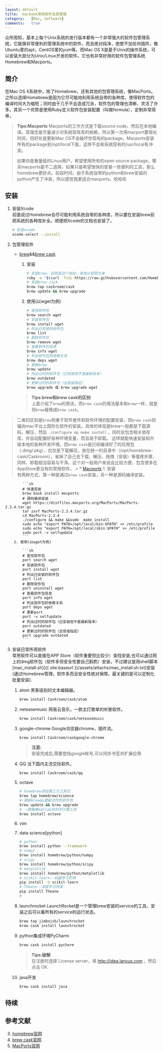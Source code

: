 ```yaml
---
layout:	default
title:	macbook常用软件及其管理
category:	[Mac, Software]
comments:	true
---
```

众所周知，基本上每个Unix系统的发行版本都有一个非常强大的软件包管理系统，它能够非常便利的管理系统中的软件，而且绝对纯净，绝壁不加任何插件，像Ubuntu里的apt，CentOS里的yum等。而Mac OS X是基于Unix的操作系统，可以安装大部分为Unix/Linux开发的软件。它也有非常好用的软件包管理系统Homebrew和Macports。

## 简介
在Mac OS X系统中，除了Homebrew，还有其他的包管理系统，像MacPorts。之所以选择Homebrew是因为它尽可能地利用系统自带的各种库，使得软件包的编译时间大为缩短；同时由于几乎不会造成冗余，软件包的管理也清晰、灵活了许多。其另一个优势是使用Ruby定义软件包安装配置（叫做formula），定制非常简单。

> **Tips:Macports**
> Macports的工作方式是下载source code，然后在本地编译。其理念是尽量减少对系统现有库的依赖，所以第一次用macport要很长时间，但好处是更新Mac OS不会破坏你现有的package。Macports安装所有的package到/opt/local下面，这样不会和系统现有的/usr/local有冲突。
>
> 如果你是重量级的Linux用户，希望使用所有的open source package，哪买macports是不二选择，如果只是希望很快的安装一些便利的工具，那么homebrew更好点。前段时间，由于系统自带的python和brew安装的python产生了冲突，所以感觉我更适合macports。哈哈哈
>


## 安装
1. 安装Xcode  
    前面说过Homebrew会尽可能利用系统自带的各种库，所以要在安装brew前把系统的各种库补全。顺便把Xcode的文档也安装了。

    ```sh
    # 安装xcode
    xcode-select --install
    ```
2. 包管理软件
    * [brew][brew]&&[brew cask][cask] 
        1. 安装
        
            ```sh
            # 安装brew，目前是这个地址，具体以官网为准
            ruby -e "$(curl -fsSL https://raw.githubusercontent.com/Homebrew/install/master/install)"
            # 安装brew cask
            brew tap caskroom/cask
            brew update && brew upgrade
            ```
        2. 使用(以wget为例)

            ```sh
            # 查找软件包
            brew search wget
            # 安装软件包
            brew install wget
            # 列出已安装的软件包
            brew list
            # 删除软件包
            brew remove wget
            # 查看软件包信息
            brew info wget
            # 列出软件包的依赖关系
            brew deps wget
            # 更新brew
            brew update
            # 列出过时的软件包（已安装但不是最新版本）
            brew outdated
            # 更新过时的软件包（全部或指定）
            brew upgrade 或 brew upgrade wget
            ```
        > **Tips:brew和brew cask的区别**  
        > 上面介绍了`brew`的用法，而`brew cask`的用法基本和`brew`一样，就是将`brew`替换成`brew cask`。  
> 二者的区别是`brew`侧重于软件套件和软件环境的配置安装，而`brew cask`则偏向mac平台上图形化软件的安装。具体的体现是brew一般都是下载源码，解压，然后 `./configure && make install` ，同时会包含相关依存库，并自动配置好各种环境变量，而且易于卸载。 这样就能快速安装和升级本地的各种开发环境。而`brew cask`是已经编译好了的应用包（.dmg/.pkg），仅仅是下载解压，放在统一的目录中（/opt/homebrew-cask/Caskroom），省掉了自己去下载、解压、拖拽（安装）等蛋疼步骤，同样，卸载相当容易与干净。这个对一般用户来说会比较方便，包含很多在AppStore里没有的常用软件。
        > 
    * [Macports][macports]
        1. 安装  
        有两种方式，第一种是通过`brew cask`安装，另一种是源码编译安装。
        
            ```sh
            # 快速安装
            brew bask install macports
            # 源码编译安装
            wget https://distfiles.macports.org/MacPorts/MacPorts-2.3.4.tar.gz
            tar zxvf MacPorts-2.3.4.tar.gz
            cd MacPorts-2.3.4
            ./configure && make &&sudo  make install
            sudo echo "export PATH=/opt/local/bin:$PATH" >> /etc/profile
            sudo echo "export PATH=/opt/local/sbin:$PATH" >> /etc/profile
            sudo port -v selfupdate
            ```
        2. 使用(以wget为例)  
        
            ```sh
            # 查找软件包
            port search wget
            # 安装软件包
            port install wget
            # 列出已安装的软件包
            port list
            # 删除软件包
            port uninstall wget
            # 查看软件包信息
            port info wget
            # 列出软件包的依赖关系
            port deps wget
            # 更新port
            port -v selfupdate
            # 列出过时的软件包（已安装但不是最新版本）
            port outdated
            # 更新过时的软件包（全部或指定）
            port upgrade outdated
            ```

3. 安装日常所用软件  
	常用软件可以直接在APP Store（软件重要但比较少）查找安装,也可以通过网上的dmg软件包（软件多但安全性要自己斟酌）安装，不过建议是用shell脚本[mac_install.sh]({{ site.baseurl }}/assets/attachs/mac_install.sh.txt)安装(通过Homebrew管理，软件多而且安全性绝对保障，最关键的是可以定制化批量安装).
    
    1. atom
    黑客级别的文本编辑器。

        ```sh
        brew install Caskroom/cask/atom
        ```
    2. neteasemusic
    网易云音乐，一款主打歌单的听歌软件。
    
        ```sh
        brew install Caskroom/cask/neteasemusic
        ```
    3. google-chrome
    Google浏览器chrome，插件流。
        
        ```sh
        brew install Caskroom/caskgoogle-chrome
        ```
        > **注意:**   
        > 安装完成后,需要登陆google帐号,可以同步书签并扩展应用
    4. QQ
    当下国内主流交际软件。

        ```sh
        brew install Caskroom/cask/qq
        ```

    1. octave

        ```bash
        # homebrew添加第三方工具包
        brew tap homebrew/science
        # 更新brew&&更新过时的软件包
        brew update && brew upgrade
        # 一款媲美matlab的科学计算工具 
        brew install octave
        ```
    2. vim
    3. data science[python]
        
        ```sh
        # python
        brew install python --framework
        # numpy
        brew install homebrew/python/numpy
        # scipy
        brew install homebrew/python/scipy
        # matplotlib
        brew install homebrew/python/matplotlib
        # scikit-learn--机器学习的库
        pip install -U scikit-learn
        # Theano--深度学习的库
        pip install Theano
        # 

        ```
    4. launchrocket
    LaunchRocket是一个管理brew安装的service的工具，安装之后可以看所有的service的运行状态。

        ```sh
        brew tap jimbojsb/launchrocket
        brew cask install launchrocket
        ```
    5. python集成环境PyCharm

        ```sh
        brew cask install pycharm
        ```
        > **Tips:破解**  
        > 在注册时选择`License server，填 http://idea.lanyus.com ，然后点击 OK.
    6. java开发

        ```sh
        brew cask install java
        ```


## 待续
	
## 参考文献
3. [homebrew官网][brew]
2. [brew cask官网][cask]
3. [MacPorts官网][macports]

[brew]:     http://brew.sh/index_zh-cn.html
[cask]:     http://caskroom.io/
[macports]: https://www.macports.org/
